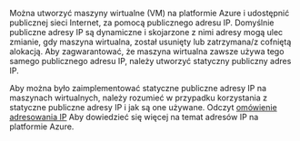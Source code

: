 Można utworzyć maszyny wirtualne (VM) na platformie Azure i udostępnić publicznej sieci Internet, za pomocą publicznego adresu IP. Domyślnie publiczne adresy IP są dynamiczne i skojarzone z nimi adresy mogą ulec zmianie, gdy maszyna wirtualna, został usunięty lub zatrzymana/z cofniętą alokacją. Aby zagwarantować, że maszyna wirtualna zawsze używa tego samego publicznego adresu IP, należy utworzyć statyczny publiczny adres IP. 

Aby można było zaimplementować statyczne publiczne adresy IP na maszynach wirtualnych, należy rozumieć w przypadku korzystania z statyczne publiczne adresy IP i jak są one używane. Odczyt [omówienie adresowania IP](../articles/virtual-network/virtual-network-ip-addresses-overview-arm.md) Aby dowiedzieć się więcej na temat adresów IP na platformie Azure.

